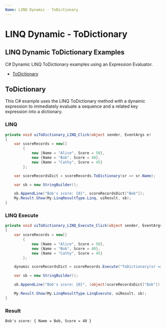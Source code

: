 ```yaml
---
Name: LINQ Dynamic - ToDictionary
---
```


# LINQ Dynamic - ToDictionary

## LINQ Dynamic ToDictionary Examples
C# Dynamic LINQ ToDictionary examples using an Expression Evaluator.

- [ToDictionary](#todictionary)

## ToDictionary
This C# example uses the LINQ ToDictionary method with a dynamic expression to immediately evaluate a sequence and a related key expression into a dictionary.

### LINQ
```csharp
private void uiToDictionary_LINQ_Click(object sender, EventArgs e)
{
	var scoreRecords = new[]
		{
			new {Name = "Alice", Score = 50},
			new {Name = "Bob", Score = 40},
			new {Name = "Cathy", Score = 45}
		};

	var scoreRecordsDict = scoreRecords.ToDictionary(sr => sr.Name);

	var sb = new StringBuilder();

	sb.AppendLine("Bob's score: {0}", scoreRecordsDict["Bob"]);
	My.Result.Show(My.LinqResultType.Linq, uiResult, sb);
}
```

### LINQ Execute
```csharp
private void uiToDictionary_LINQ_Execute_Click(object sender, EventArgs e)
{
	var scoreRecords = new[]
		{
			new {Name = "Alice", Score = 50},
			new {Name = "Bob", Score = 40},
			new {Name = "Cathy", Score = 45}
		};

	dynamic scoreRecordsDict = scoreRecords.Execute("ToDictionary(sr => sr.Name)");

	var sb = new StringBuilder();

	sb.AppendLine("Bob's score: {0}", (object)scoreRecordsDict["Bob"]);

	My.Result.Show(My.LinqResultType.LinqExecute, uiResult, sb);
}
```

### Result
```txt
Bob's score: { Name = Bob, Score = 40 }
```
